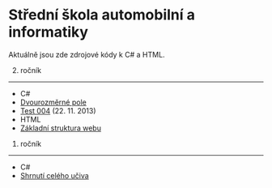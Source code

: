 Střední škola automobilní a informatiky
=======

Aktuálně jsou zde zdrojové kódy k C# a HTML.


2. ročník
-------
* C#
 * [Dvourozměrné pole](I2.A/PVA/DvourozmernePole.cs)
 * [Test 004](I2.A/PVA/Test_004.cs) (22. 11. 2013)
* HTML
 * [Základní struktura webu](I2.A/WWW/zakladniStruktura.html)


1. ročník
-------
* C#
 * [Shrnutí celého učiva](I1.P/PVA/ShrnutiCelehoUciva/)
